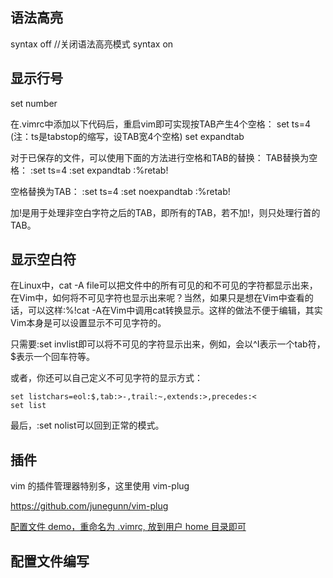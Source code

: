 ## 语法高亮

syntax off //关闭语法高亮模式
syntax on

## 显示行号

set number


在.vimrc中添加以下代码后，重启vim即可实现按TAB产生4个空格：
set ts=4  (注：ts是tabstop的缩写，设TAB宽4个空格)
set expandtab

对于已保存的文件，可以使用下面的方法进行空格和TAB的替换：
TAB替换为空格：
:set ts=4
:set expandtab
:%retab!

空格替换为TAB：
:set ts=4
:set noexpandtab
:%retab!

加!是用于处理非空白字符之后的TAB，即所有的TAB，若不加!，则只处理行首的TAB。



## 显示空白符


在Linux中，cat -A file可以把文件中的所有可见的和不可见的字符都显示出来，在Vim中，如何将不可见字符也显示出来呢？当然，如果只是想在Vim中查看的话，可以这样:%!cat -A在Vim中调用cat转换显示。这样的做法不便于编辑，其实Vim本身是可以设置显示不可见字符的。

只需要:set invlist即可以将不可见的字符显示出来，例如，会以^I表示一个tab符，$表示一个回车符等。

或者，你还可以自己定义不可见字符的显示方式：
```
set listchars=eol:$,tab:>-,trail:~,extends:>,precedes:<
set list
```
最后，:set nolist可以回到正常的模式。



## 插件

vim 的插件管理器特别多，这里使用 vim-plug

https://github.com/junegunn/vim-plug

[配置文件 demo，重命名为 .vimrc, 放到用户 home 目录即可](vimrc)

## 配置文件编写

